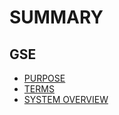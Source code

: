# SUMMARY

## GSE

* [PURPOSE](PURPOSE.md)
* [TERMS](TERMS.md)
* [SYSTEM OVERVIEW](SYSTEM_OVERVIEW.md)
